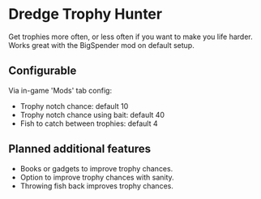 # Dredge Trophy Hunter

Get trophies more often, or less often if you want to make you life harder.
Works great with the BigSpender mod on default setup.


## Configurable
Via in-game 'Mods' tab config:
- Trophy notch chance: default 10
- Trophy notch chance using bait: default 40
- Fish to catch between trophies: default 4

## Planned additional features
- Books or gadgets to improve trophy chances.
- Option to improve trophy chances with sanity.
- Throwing fish back improves trophy chances.
